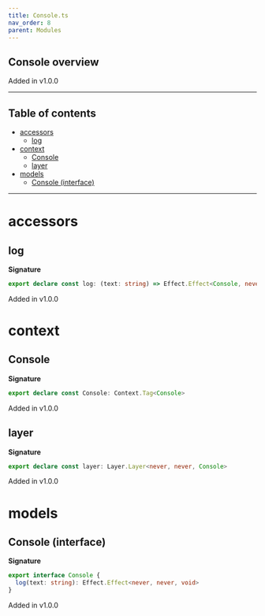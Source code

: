 ```yaml
---
title: Console.ts
nav_order: 8
parent: Modules
---
```


## Console overview

Added in v1.0.0

---

<h2 class="text-delta">Table of contents</h2>

- [accessors](#accessors)
  - [log](#log)
- [context](#context)
  - [Console](#console)
  - [layer](#layer)
- [models](#models)
  - [Console (interface)](#console-interface)

---

# accessors

## log

**Signature**

```ts
export declare const log: (text: string) => Effect.Effect<Console, never, void>
```

Added in v1.0.0

# context

## Console

**Signature**

```ts
export declare const Console: Context.Tag<Console>
```

Added in v1.0.0

## layer

**Signature**

```ts
export declare const layer: Layer.Layer<never, never, Console>
```

Added in v1.0.0

# models

## Console (interface)

**Signature**

```ts
export interface Console {
  log(text: string): Effect.Effect<never, never, void>
}
```

Added in v1.0.0
